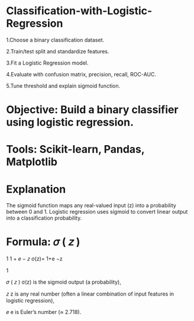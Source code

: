 # Classification-with-Logistic-Regression
1.Choose a binary classification dataset.

2.Train/test split and standardize features.

3.Fit a Logistic Regression model.

4.Evaluate with confusion matrix, precision, recall, ROC-AUC.

5.Tune threshold and explain sigmoid function.


#  Objective: Build a binary classifier using logistic regression.
#  Tools: Scikit-learn, Pandas, Matplotlib

# Explanation
The sigmoid function maps any real-valued input (z) into a probability between 0 and 1.
Logistic regression uses sigmoid to convert linear output into a classification probability.

Formula:
𝜎
(
𝑧
)
=
1
1
+
𝑒
−
𝑧
σ(z)= 
1+e 
−z
 
1


𝜎
(
𝑧
)
σ(z) is the sigmoid output (a probability),

𝑧
z is any real number (often a linear combination of input features in logistic regression),

𝑒
e is Euler’s number (≈ 2.718).
​
